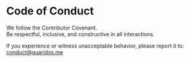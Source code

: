 # Code of Conduct

We follow the Contributor Covenant.  
Be respectful, inclusive, and constructive in all interactions.  

If you experience or witness unacceptable behavior, please report it to: conduct@guaridos.me

